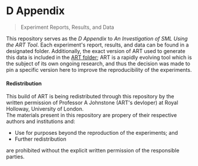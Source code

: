 # D Appendix
> Experiment Reports, Results, and Data

This repository serves as the _D Appendix_ to _An Investigation of SML Using the ART Tool_. Each experiment's report, results, and data can be found in a designated folder. Additionally, the exact version of ART used to generate this data is included in the [ART folder](https://github.com/wessupermare/mres-appendix-d/ART); ART is a rapidly evolving tool which is the subject of its own ongoing research, and thus the decision was made to pin a specific version here to improve the reproducibility of the experiments.  

#### Redistribution
This build of ART is being redistributed through this repository by the written permission of Professor A Johnstone (ART's devloper) at Royal Holloway, University of London.  
The materials present in this repository are propery of their respective authors and institutions and:

* Use for purposes beyond the reproduction of the experiments; and 
* Further redistribution

are prohibited without the explicit written permission of the responsible parties.